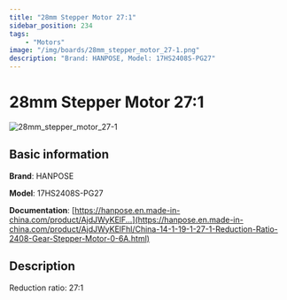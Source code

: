 ```yaml
---
title: "28mm Stepper Motor 27:1"
sidebar_position: 234
tags:
    - "Motors"
image: "/img/boards/28mm_stepper_motor_27-1.png"
description: "Brand: HANPOSE, Model: 17HS2408S-PG27"
---
```

# 28mm Stepper Motor 27:1

![28mm_stepper_motor_27-1](/img/boards/28mm_stepper_motor_27-1.png)

## Basic information

**Brand**: HANPOSE

**Model**: 17HS2408S-PG27

**Documentation**: [https://hanpose.en.made-in-china.com/product/AjdJWyKElF...](https://hanpose.en.made-in-china.com/product/AjdJWyKElFhl/China-14-1-19-1-27-1-Reduction-Ratio-2408-Gear-Stepper-Motor-0-6A.html)

## Description

Reduction ratio: 27:1

